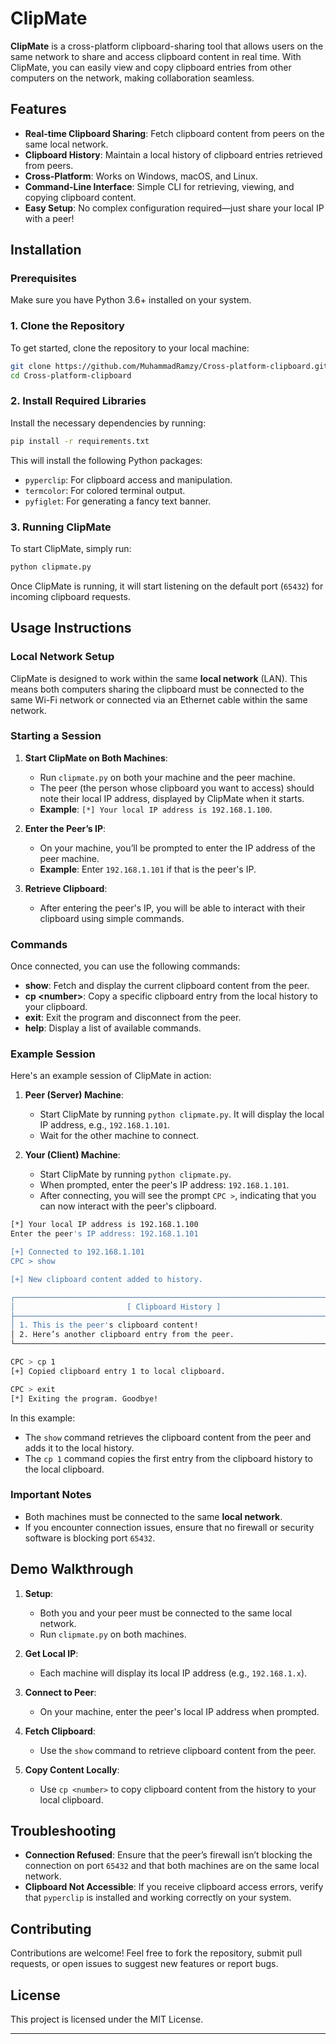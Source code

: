 # ClipMate

**ClipMate** is a cross-platform clipboard-sharing tool that allows users on the same network to share and access clipboard content in real time. With ClipMate, you can easily view and copy clipboard entries from other computers on the network, making collaboration seamless.

## Features

- **Real-time Clipboard Sharing**: Fetch clipboard content from peers on the same local network.
- **Clipboard History**: Maintain a local history of clipboard entries retrieved from peers.
- **Cross-Platform**: Works on Windows, macOS, and Linux.
- **Command-Line Interface**: Simple CLI for retrieving, viewing, and copying clipboard content.
- **Easy Setup**: No complex configuration required—just share your local IP with a peer!

## Installation

### Prerequisites

Make sure you have Python 3.6+ installed on your system.

### 1. Clone the Repository

To get started, clone the repository to your local machine:

```bash
git clone https://github.com/MuhammadRamzy/Cross-platform-clipboard.git
cd Cross-platform-clipboard
```

### 2. Install Required Libraries

Install the necessary dependencies by running:

```bash
pip install -r requirements.txt
```

This will install the following Python packages:
- `pyperclip`: For clipboard access and manipulation.
- `termcolor`: For colored terminal output.
- `pyfiglet`: For generating a fancy text banner.

### 3. Running ClipMate

To start ClipMate, simply run:

```bash
python clipmate.py
```

Once ClipMate is running, it will start listening on the default port (`65432`) for incoming clipboard requests.

## Usage Instructions

### Local Network Setup

ClipMate is designed to work within the same **local network** (LAN). This means both computers sharing the clipboard must be connected to the same Wi-Fi network or connected via an Ethernet cable within the same network.

### Starting a Session

1. **Start ClipMate on Both Machines**: 
   - Run `clipmate.py` on both your machine and the peer machine.
   - The peer (the person whose clipboard you want to access) should note their local IP address, displayed by ClipMate when it starts.
   - **Example**: `[*] Your local IP address is 192.168.1.100`.

2. **Enter the Peer’s IP**: 
   - On your machine, you’ll be prompted to enter the IP address of the peer machine.
   - **Example**: Enter `192.168.1.101` if that is the peer's IP.

3. **Retrieve Clipboard**: 
   - After entering the peer's IP, you will be able to interact with their clipboard using simple commands.

### Commands

Once connected, you can use the following commands:

- **show**: Fetch and display the current clipboard content from the peer.
- **cp \<number\>**: Copy a specific clipboard entry from the local history to your clipboard.
- **exit**: Exit the program and disconnect from the peer.
- **help**: Display a list of available commands.

### Example Session

Here's an example session of ClipMate in action:

1. **Peer (Server) Machine**:
   - Start ClipMate by running `python clipmate.py`. It will display the local IP address, e.g., `192.168.1.101`.
   - Wait for the other machine to connect.

2. **Your (Client) Machine**:
   - Start ClipMate by running `python clipmate.py`.
   - When prompted, enter the peer's IP address: `192.168.1.101`.
   - After connecting, you will see the prompt `CPC >`, indicating that you can now interact with the peer's clipboard.

```bash
[*] Your local IP address is 192.168.1.100
Enter the peer's IP address: 192.168.1.101

[+] Connected to 192.168.1.101
CPC > show

[+] New clipboard content added to history.

┌──────────────────────────────────────────────────────────────────────┐
│                         [ Clipboard History ]                        │
├──────────────────────────────────────────────────────────────────────┤
│ 1. This is the peer's clipboard content!                             │
│ 2. Here’s another clipboard entry from the peer.                     │
└──────────────────────────────────────────────────────────────────────┘

CPC > cp 1
[+] Copied clipboard entry 1 to local clipboard.

CPC > exit
[*] Exiting the program. Goodbye!
```

In this example:
- The `show` command retrieves the clipboard content from the peer and adds it to the local history.
- The `cp 1` command copies the first entry from the clipboard history to the local clipboard.

### Important Notes

- Both machines must be connected to the same **local network**.
- If you encounter connection issues, ensure that no firewall or security software is blocking port `65432`.

## Demo Walkthrough

1. **Setup**: 
   - Both you and your peer must be connected to the same local network.
   - Run `clipmate.py` on both machines.
   
2. **Get Local IP**: 
   - Each machine will display its local IP address (e.g., `192.168.1.x`).
   
3. **Connect to Peer**: 
   - On your machine, enter the peer's local IP address when prompted.

4. **Fetch Clipboard**: 
   - Use the `show` command to retrieve clipboard content from the peer.
   
5. **Copy Content Locally**: 
   - Use `cp <number>` to copy clipboard content from the history to your local clipboard.

## Troubleshooting

- **Connection Refused**: Ensure that the peer’s firewall isn’t blocking the connection on port `65432` and that both machines are on the same local network.
- **Clipboard Not Accessible**: If you receive clipboard access errors, verify that `pyperclip` is installed and working correctly on your system.

## Contributing

Contributions are welcome! Feel free to fork the repository, submit pull requests, or open issues to suggest new features or report bugs.

## License

This project is licensed under the MIT License.

---
